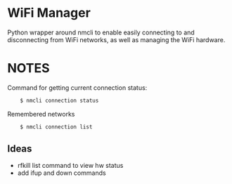 WiFi Manager
============
Python wrapper around nmcli to enable easily connecting to and disconnecting from WiFi networks, as well as managing the WiFi hardware.  

NOTES
=====
Command for getting current connection status:  
```sh
    $ nmcli connection status
```

Remembered networks  
```sh
    $ nmcli connection list
```

## Ideas
- rfkill list command to view hw status
- add ifup and down commands


